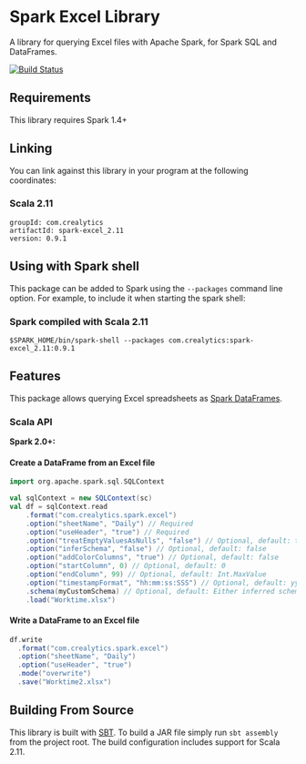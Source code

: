 # Spark Excel Library

A library for querying Excel files with Apache Spark, for Spark SQL and DataFrames.

[![Build Status](https://travis-ci.org/crealytics/spark-excel.svg?branch=master)](https://travis-ci.org/crealytics/spark-excel)

## Requirements

This library requires Spark 1.4+

## Linking
You can link against this library in your program at the following coordinates:

### Scala 2.11
```
groupId: com.crealytics
artifactId: spark-excel_2.11
version: 0.9.1
```

## Using with Spark shell
This package can be added to  Spark using the `--packages` command line option.  For example, to include it when starting the spark shell:

### Spark compiled with Scala 2.11
```
$SPARK_HOME/bin/spark-shell --packages com.crealytics:spark-excel_2.11:0.9.1
```

## Features
This package allows querying Excel spreadsheets as [Spark DataFrames](https://spark.apache.org/docs/latest/sql-programming-guide.html).

### Scala API
__Spark 2.0+:__


#### Create a DataFrame from an Excel file
```scala
import org.apache.spark.sql.SQLContext

val sqlContext = new SQLContext(sc)
val df = sqlContext.read
    .format("com.crealytics.spark.excel")
    .option("sheetName", "Daily") // Required
    .option("useHeader", "true") // Required
    .option("treatEmptyValuesAsNulls", "false") // Optional, default: true
    .option("inferSchema", "false") // Optional, default: false
    .option("addColorColumns", "true") // Optional, default: false
    .option("startColumn", 0) // Optional, default: 0
    .option("endColumn", 99) // Optional, default: Int.MaxValue
    .option("timestampFormat", "hh:mm:ss:SSS") // Optional, default: yyyy-mm-dd hh:mm:ss[.fffffffff]
    .schema(myCustomSchema) // Optional, default: Either inferred schema, or all columns are Strings
    .load("Worktime.xlsx")
```

#### Write a DataFrame to an Excel file
```scala
df.write
  .format("com.crealytics.spark.excel")
  .option("sheetName", "Daily")
  .option("useHeader", "true")
  .mode("overwrite")
  .save("Worktime2.xlsx")
```

## Building From Source
This library is built with [SBT](http://www.scala-sbt.org/0.13/docs/Command-Line-Reference.html).
To build a JAR file simply run `sbt assembly` from the project root.
The build configuration includes support for Scala 2.11.

